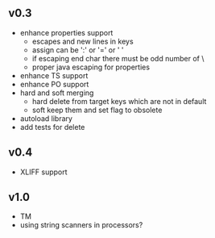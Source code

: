 v0.3
----

* enhance properties support
  - escapes and new lines in keys
  - assign can be ':' or '=' or ' '
  - if escaping end char there must be odd number of \
  - proper java escaping for properties
* enhance TS support
* enhance PO support
* hard and soft merging
  - hard delete from target keys which are not in default
  - soft keep them and set flag to obsolete
* autoload library
* add tests for delete


v0.4
----

* XLIFF support


v1.0
----

* TM
* using string scanners in processors?
